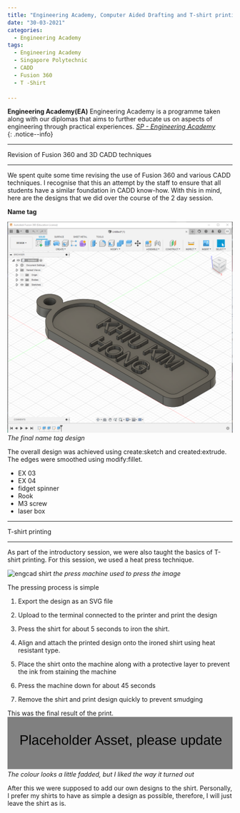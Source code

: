 ```yaml
---
title: "Engineering Academy, Computer Aided Drafting and T-shirt printing"
date: "30-03-2021"
categories:
  - Engineering Academy
tags:
  - Engineering Academy
  - Singapore Polytechnic
  - CADD
  - Fusion 360
  - T -Shirt

---
```


**Engineering Academy(EA)** Engineering Academy is a programme taken along with our diplomas that aims to further educate us on aspects of engineering through practical experiences. 
<cite><a href="https://www.sp.edu.sg/engineering-cluster/engineering-academy">SP - Engineering Academy</a></cite>  
{: .notice--info}

***

Revision of Fusion 360 and 3D CADD techniques

***

We spent quite some time revising the use of Fusion 360 and various CADD techniques. I recognise that this an attempt by the staff to ensure that all students have a similar foundation in CADD know-how. With this in mind, here are the designs that we did over the course of the 2 day session.

<strong>Name tag</strong>

![engcad nametag](/assets/images/2021-03-29-engcad-cadd-shirt/EA_nametag.png)
<em>The final name tag design</em>

The overall design was achieved using create:sketch and created:extrude. The edges were smoothed using modify:fillet.


- EX 03
- EX 04
- fidget spinner
- Rook
- M3 screw
- laser box



***

T-shirt printing

***
As part of the introductory session, we were also taught the basics of T-shirt printing. For this session, we used a heat press technique.

![engcad shirt](/assets/images/common/shirt-machine.png)
<em>the press machine used to press the image</em>

The pressing process is simple

1. Export the design as an SVG file

2. Upload to the terminal connected to the printer and print the design

3. Press the shirt for about 5 seconds to iron the shirt.

4. Align and attach the printed design onto the ironed shirt using heat resistant type.

5. Place the shirt onto the machine along with a protective layer to prevent the ink from staining the machine

6. Press the machine down for about 45 seconds

7. Remove the shirt and print design quickly to prevent smudging

This was the final result of the print.
![engcad shirt](/assets/images/common/Placeholder.png)
<em>The colour looks a little fadded, but I liked the way it turned out</em>

After this we were supposed to add our own designs to the shirt. Personally, I prefer my shirts to have as simple a design as possible, therefore, I will just leave the shirt as is.





